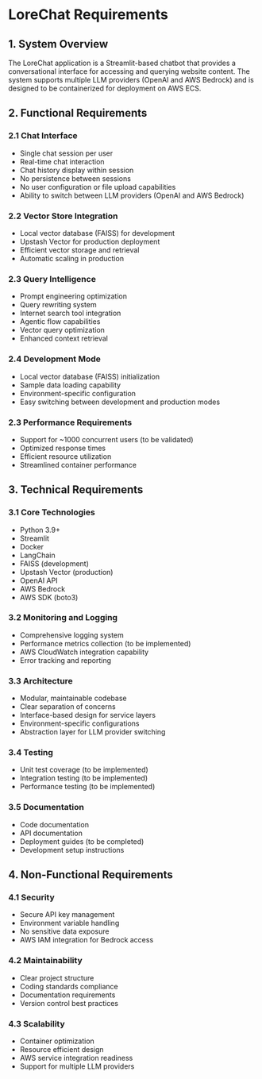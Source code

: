 # LoreChat Requirements

## 1. System Overview
The LoreChat application is a Streamlit-based chatbot that provides a conversational interface for accessing and querying website content. The system supports multiple LLM providers (OpenAI and AWS Bedrock) and is designed to be containerized for deployment on AWS ECS.

## 2. Functional Requirements

### 2.1 Chat Interface
- Single chat session per user
- Real-time chat interaction
- Chat history display within session
- No persistence between sessions
- No user configuration or file upload capabilities
- Ability to switch between LLM providers (OpenAI and AWS Bedrock)

### 2.2 Vector Store Integration
- Local vector database (FAISS) for development
- Upstash Vector for production deployment
- Efficient vector storage and retrieval
- Automatic scaling in production

### 2.3 Query Intelligence
- Prompt engineering optimization
- Query rewriting system
- Internet search tool integration
- Agentic flow capabilities
- Vector query optimization
- Enhanced context retrieval

### 2.4 Development Mode
- Local vector database (FAISS) initialization
- Sample data loading capability
- Environment-specific configuration
- Easy switching between development and production modes

### 2.3 Performance Requirements
- Support for ~1000 concurrent users (to be validated)
- Optimized response times
- Efficient resource utilization
- Streamlined container performance

## 3. Technical Requirements

### 3.1 Core Technologies
- Python 3.9+
- Streamlit
- Docker
- LangChain
- FAISS (development)
- Upstash Vector (production)
- OpenAI API
- AWS Bedrock
- AWS SDK (boto3)

### 3.2 Monitoring and Logging
- Comprehensive logging system
- Performance metrics collection (to be implemented)
- AWS CloudWatch integration capability
- Error tracking and reporting

### 3.3 Architecture
- Modular, maintainable codebase
- Clear separation of concerns
- Interface-based design for service layers
- Environment-specific configurations
- Abstraction layer for LLM provider switching

### 3.4 Testing
- Unit test coverage (to be implemented)
- Integration testing (to be implemented)
- Performance testing (to be implemented)

### 3.5 Documentation
- Code documentation
- API documentation
- Deployment guides (to be completed)
- Development setup instructions

## 4. Non-Functional Requirements

### 4.1 Security
- Secure API key management
- Environment variable handling
- No sensitive data exposure
- AWS IAM integration for Bedrock access

### 4.2 Maintainability
- Clear project structure
- Coding standards compliance
- Documentation requirements
- Version control best practices

### 4.3 Scalability
- Container optimization
- Resource efficient design
- AWS service integration readiness
- Support for multiple LLM providers
